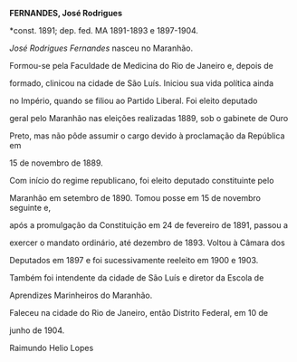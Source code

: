 **FERNANDES, José Rodrigues**



\*const. 1891; dep. fed. MA 1891-1893 e 1897-1904.



*José Rodrigues Fernandes* nasceu no Maranhão.



Formou-se pela Faculdade de Medicina do Rio de Janeiro e, depois de

formado, clinicou na cidade de São Luís. Iniciou sua vida política ainda

no Império, quando se filiou ao Partido Liberal. Foi eleito deputado

geral pelo Maranhão nas eleições realizadas 1889, sob o gabinete de Ouro

Preto, mas não pôde assumir o cargo devido à proclamação da República em

15 de novembro de 1889.



Com início do regime republicano, foi eleito deputado constituinte pelo

Maranhão em setembro de 1890. Tomou posse em 15 de novembro seguinte e,

após a promulgação da Constituição em 24 de fevereiro de 1891, passou a

exercer o mandato ordinário, até dezembro de 1893. Voltou à Câmara dos

Deputados em 1897 e foi sucessivamente reeleito em 1900 e 1903.



Também foi intendente da cidade de São Luís e diretor da Escola de

Aprendizes Marinheiros do Maranhão.



Faleceu na cidade do Rio de Janeiro, então Distrito Federal, em 10 de

junho de 1904.



Raimundo Helio Lopes



